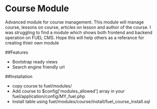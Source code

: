 Course Module
===================

Advanced module for course management. This module will manage course, lessons on course, articles on lesson and author of the course.
I was struggling to find a module which shows both frontend and backend operation on FUEL CMS. Hope this will help others as a referance for creating thieir own module

##Features
- Bootstrap ready views
- Search engine friendly url

##Installation
- copy course to fuel/modules/
- Add course to $config['modules_allowed'] array in your fuel/application/config/MY_fuel.php
- Install table using fuel/modules/course/install/fuel_course_install.sql



